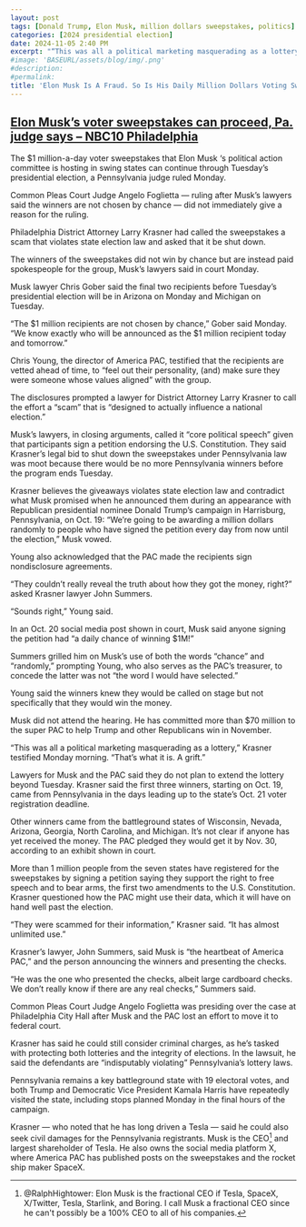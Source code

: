 ```yaml
---
layout: post
tags: [Donald Trump, Elon Musk, million dollars sweepstakes, politics]
categories: [2024 presidential election]
date: 2024-11-05 2:40 PM
excerpt: "“This was all a political marketing masquerading as a lottery,” Krasner testified Monday morning. “That’s what it is. A grift. They were scammed for their information,” Krasner said. “It has almost unlimited use.” – Philadelphia District Attorney"
#image: 'BASEURL/assets/blog/img/.png'
#description:
#permalink:
title: 'Elon Musk Is A Fraud. So Is His Daily Million Dollars Voting Sweepstakes'
---
```



## [Elon Musk’s voter sweepstakes can proceed, Pa. judge says – NBC10 Philadelphia](https://www.nbcphiladelphia.com/news/local/musk-pac-tells-philly-judge-1m-sweepstakes-winners-not-chosen-by-chance/4017920/)

The $1 million-a-day voter sweepstakes that Elon Musk ‘s political action committee is hosting in swing states can continue through Tuesday’s presidential election, a Pennsylvania judge ruled Monday.

Common Pleas Court Judge Angelo Foglietta — ruling after Musk’s lawyers said the winners are not chosen by chance — did not immediately give a reason for the ruling.

Philadelphia District Attorney Larry Krasner had called the sweepstakes a scam that violates state election law and asked that it be shut down.

The winners of the sweepstakes did not win by chance but are instead paid spokespeople for the group, Musk’s lawyers said in court Monday.

Musk lawyer Chris Gober said the final two recipients before Tuesday’s presidential election will be in Arizona on Monday and Michigan on Tuesday.

“The \$1 million recipients are not chosen by chance,” Gober said Monday. “We know exactly who will be announced as the $1 million recipient today and tomorrow.”

Chris Young, the director of America PAC, testified that the recipients are vetted ahead of time, to “feel out their personality, (and) make sure they were someone whose values aligned” with the group.

The disclosures prompted a lawyer for District Attorney Larry Krasner to call the effort a “scam” that is “designed to actually influence a national election.”

Musk’s lawyers, in closing arguments, called it “core political speech” given that participants sign a petition endorsing the U.S. Constitution. They said Krasner’s legal bid to shut down the sweepstakes under Pennsylvania law was moot because there would be no more Pennsylvania winners before the program ends Tuesday.

Krasner believes the giveaways violates state election law and contradict what Musk promised when he announced them during an appearance with Republican presidential nominee Donald Trump’s campaign in Harrisburg, Pennsylvania, on Oct. 19: “We’re going to be awarding a million dollars randomly to people who have signed the petition every day from now until the election,” Musk vowed.

Young also acknowledged that the PAC made the recipients sign nondisclosure agreements.

“They couldn’t really reveal the truth about how they got the money, right?” asked Krasner lawyer John Summers.

“Sounds right,” Young said.

In an Oct. 20 social media post shown in court, Musk said anyone signing the petition had “a daily chance of winning $1M!”

Summers grilled him on Musk’s use of both the words “chance” and “randomly,” prompting Young, who also serves as the PAC’s treasurer, to concede the latter was not “the word I would have selected.”

Young said the winners knew they would be called on stage but not specifically that they would win the money.

Musk did not attend the hearing. He has committed more than $70 million to the super PAC to help Trump and other Republicans win in November.

“This was all a political marketing masquerading as a lottery,” Krasner testified Monday morning. “That’s what it is. A grift.”

Lawyers for Musk and the PAC said they do not plan to extend the lottery beyond Tuesday. Krasner said the first three winners, starting on Oct. 19, came from Pennsylvania in the days leading up to the state’s Oct. 21 voter registration deadline.

Other winners came from the battleground states of Wisconsin, Nevada, Arizona, Georgia, North Carolina, and Michigan. It’s not clear if anyone has yet received the money. The PAC pledged they would get it by Nov. 30, according to an exhibit shown in court.

More than 1 million people from the seven states have registered for the sweepstakes by signing a petition saying they support the right to free speech and to bear arms, the first two amendments to the U.S. Constitution. Krasner questioned how the PAC might use their data, which it will have on hand well past the election.

“They were scammed for their information,” Krasner said. “It has almost unlimited use.”

Krasner’s lawyer, John Summers, said Musk is “the heartbeat of America PAC,” and the person announcing the winners and presenting the checks.

“He was the one who presented the checks, albeit large cardboard checks. We don’t really know if there are any real checks,” Summers said.

Common Pleas Court Judge Angelo Foglietta was presiding over the case at Philadelphia City Hall after Musk and the PAC lost an effort to move it to federal court.

Krasner has said he could still consider criminal charges, as he’s tasked with protecting both lotteries and the integrity of elections. In the lawsuit, he said the defendants are “indisputably violating” Pennsylvania’s lottery laws.

Pennsylvania remains a key battleground state with 19 electoral votes, and both Trump and Democratic Vice President Kamala Harris have repeatedly visited the state, including stops planned Monday in the final hours of the campaign.

Krasner — who noted that he has long driven a Tesla — said he could also seek civil damages for the Pennsylvania registrants. Musk is the CEO[^11] and largest shareholder of Tesla. He also owns the social media platform X, where America PAC has published posts on the sweepstakes and the rocket ship maker SpaceX.

[^11]: @RalphHightower: Elon Musk is the fractional CEO if Tesla, SpaceX, X/Twitter, Tesla, Starlink, and Boring. I call Musk a fractional CEO since he can't possibly be a 100% CEO to all of his companies. 
